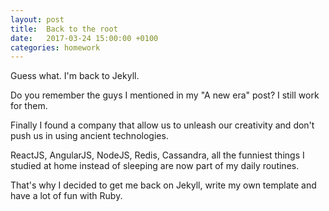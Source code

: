 ```yaml
---
layout: post
title:  Back to the root
date:   2017-03-24 15:00:00 +0100
categories: homework
---
```


Guess what. I'm back to Jekyll.

Do you remember the guys I mentioned in my "A new era" post? I still work for them.

Finally I found a company that allow us to unleash our creativity and don't push us in using ancient technologies.

ReactJS, AngularJS, NodeJS, Redis, Cassandra, all the funniest things I studied at home instead of sleeping are now part of my daily routines.

That's why I decided to get me back on Jekyll, write my own template and have a lot of fun with Ruby.